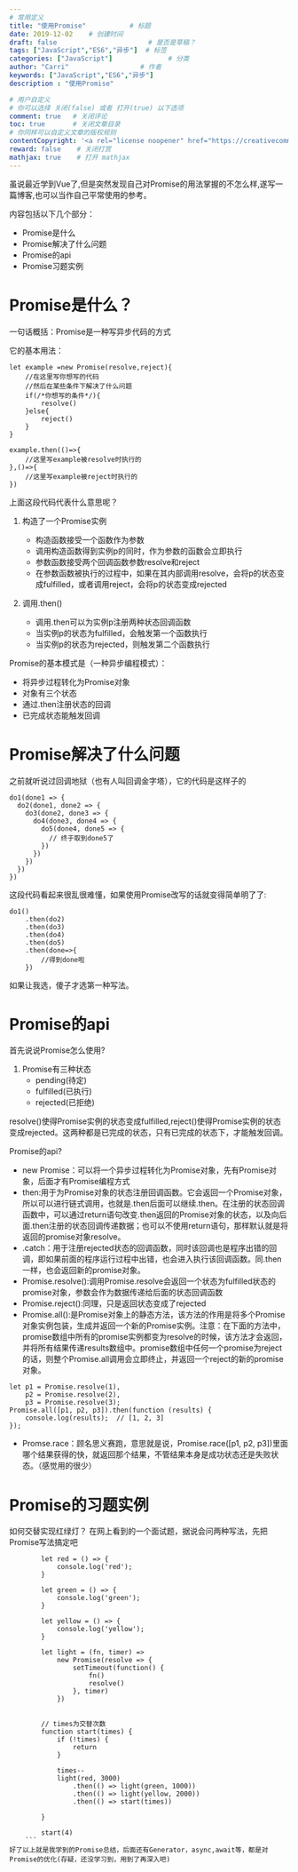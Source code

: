 ```yaml
---
# 常用定义
title: "使用Promise"           # 标题
date: 2019-12-02    # 创建时间
draft: false                       # 是否是草稿？
tags: ["JavaScript","ES6","异步"]  # 标签
categories: ["JavaScript"]              # 分类
author: "Carri"                  # 作者
keywords: ["JavaScript","ES6","异步"]
description : "使用Promise"     

# 用户自定义
# 你可以选择 关闭(false) 或者 打开(true) 以下选项
comment: true   # 关闭评论
toc: true       # 关闭文章目录
# 你同样可以自定义文章的版权规则
contentCopyright: '<a rel="license noopener" href="https://creativecommons.org/licenses/by-nc-nd/4.0/" target="_blank">CC BY-NC-ND 4.0</a>'
reward: false	 # 关闭打赏
mathjax: true    # 打开 mathjax
---
```


虽说最近学到Vue了,但是突然发现自己对Promise的用法掌握的不怎么样,遂写一篇博客,也可以当作自己平常使用的参考。

内容包括以下几个部分：

* Promise是什么
* Promise解决了什么问题
* Promise的api
* Promise习题实例

# Promise是什么？

一句话概括：Promise是一种写异步代码的方式

它的基本用法：
```
let example =new Promise(resolve,reject){
    //在这里写你想写的代码
    //然后在某些条件下解决了什么问题
    if(/*你想写的条件*/){
        resolve()
    }else{
        reject()
    }
}

example.then(()=>{
    //这里写example被resolve时执行的
},()=>{
    //这里写example被reject时执行的
})
```

上面这段代码代表什么意思呢？
1. 构造了一个Promise实例
   * 构造函数接受一个函数作为参数
   * 调用构造函数得到实例p的同时，作为参数的函数会立即执行
   * 参数函数接受两个回调函数参数resolve和reject
   * 在参数函数被执行的过程中，如果在其内部调用resolve，会将p的状态变成fulfilled，或者调用reject，会将p的状态变成rejected

2. 调用.then()

   * 调用.then可以为实例p注册两种状态回调函数
   * 当实例p的状态为fulfilled，会触发第一个函数执行
   * 当实例p的状态为rejected，则触发第二个函数执行

Promise的基本模式是（一种异步编程模式）：

* 将异步过程转化为Promise对象
* 对象有三个状态
* 通过.then注册状态的回调
* 已完成状态能触发回调

# Promise解决了什么问题

之前就听说过回调地狱（也有人叫回调金字塔），它的代码是这样子的
```
do1(done1 => {
  do2(done1, done2 => {
    do3(done2, done3 => {
      do4(done3, done4 => {
        do5(done4, done5 => {
          // 终于取到done5了
        })
      })
    })
  })
})
```

这段代码看起来很乱很难懂，如果使用Promise改写的话就变得简单明了了:
```
do1()
    .then(do2)
    .then(do3)
    .then(do4)
    .then(do5)
    .then(done=>{
        //得到done啦
    })
```

如果让我选，傻子才选第一种写法。

# Promise的api

首先说说Promise怎么使用?

1. Promise有三种状态
   * pending(待定)
   * fulfilled(已执行)
   * rejected(已拒绝)

resolve()使得Promise实例的状态变成fulfilled,reject()使得Promise实例的状态变成rejected。这两种都是已完成的状态，只有已完成的状态下，才能触发回调。

Promise的api?

* new Promise：可以将一个异步过程转化为Promise对象，先有Promise对象，后面才有Promise编程方式
* then:用于为Promise对象的状态注册回调函数。它会返回一个Promise对象，所以可以进行链式调用，也就是.then后面可以继续.then。在注册的状态回调函数中，可以通过return语句改变.then返回的Promise对象的状态，以及向后面.then注册的状态回调传递数据；也可以不使用return语句，那样默认就是将返回的promise对象resolve。
* .catch：用于注册rejected状态的回调函数，同时该回调也是程序出错的回调，即如果前面的程序运行过程中出错，也会进入执行该回调函数。同.then一样，也会返回新的promise对象。
* Promise.resolve():调用Promise.resolve会返回一个状态为fulfilled状态的promise对象，参数会作为数据传递给后面的状态回调函数
* Promise.reject():同理，只是返回状态变成了rejected
* Promise.all():是Promise对象上的静态方法，该方法的作用是将多个Promise对象实例包装，生成并返回一个新的Promise实例。注意：在下面的方法中，promise数组中所有的promise实例都变为resolve的时候，该方法才会返回，并将所有结果传递results数组中。promise数组中任何一个promise为reject的话，则整个Promise.all调用会立即终止，并返回一个reject的新的promise对象。
```
let p1 = Promise.resolve(1),
    p2 = Promise.resolve(2),
    p3 = Promise.resolve(3);
Promise.all([p1, p2, p3]).then(function (results) {
    console.log(results);  // [1, 2, 3]
});
```
* Promse.race：顾名思义赛跑，意思就是说，Promise.race([p1, p2, p3])里面哪个结果获得的快，就返回那个结果，不管结果本身是成功状态还是失败状态。（感觉用的很少）

# Promise的习题实例
如何交替实现红绿灯？
在网上看到的一个面试题，据说会问两种写法，先把Promise写法搞定吧
```
        let red = () => {
            console.log('red');
        }

        let green = () => {
            console.log('green');
        }

        let yellow = () => {
            console.log('yellow');
        }

        let light = (fn, timer) =>
            new Promise(resolve => {
                setTimeout(function() {
                    fn()
                    resolve()
                }, timer)
            })


        // times为交替次数
        function start(times) {
            if (!times) {
                return
            }

            times--
            light(red, 3000)
                .then(() => light(green, 1000))
                .then(() => light(yellow, 2000))
                .then(() => start(times))

        }

        start(4)
    ```
好了以上就是我学到的Promise总结，后面还有Generator，async,await等，都是对Promise的优化(存疑，还没学习到，用到了再深入吧)